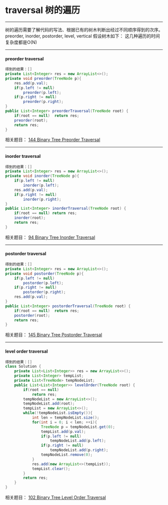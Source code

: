 # traversal 树的遍历
--------------------------------------------------------
树的遍历需要了解代码的写法、根据已有的树木判断出经过不同顺序得到的次序。
preorder, inorder, postorder, level, vertical
假设树木如下：
这几种遍历的时间复杂度都是O(N)

--------------------------------------------------------
#### preorder traversal
``` java
得到的结果：[]
private List<Integer> res = new ArrayList<>();
private void preorder(TreeNode p){
    res.add(p.val);
    if(p.left != null)
        preorder(p.left);
    if(p.right != null)
        preorder(p.right);
}
public List<Integer> preorderTraversal(TreeNode root) {
    if(root == null)  return res;
    preorder(root);
    return res;
}
```
相关题目：
 [144 Binary Tree Preorder Traversal](https://leetcode.com/problems/binary-tree-preorder-traversal/)

--------------------------------------------------------
#### inorder traversal
``` java
得到的结果：[]
private List<Integer> res = new ArrayList<>();
private void inorder(TreeNode p){
    if(p.left != null)
        inorder(p.left);
    res.add(p.val);
    if(p.right != null)
        inorder(p.right);
}
public List<Integer> inorderTraversal(TreeNode root) {
    if(root == null) return res;
    inorder(root);
    return res;
}
```
相关题目：
[94 Binary Tree Inorder Traversal](https://leetcode.com/problems/binary-tree-inorder-traversal/)

--------------------------------------------------------
#### postorder traversal
``` java
得到的结果：[]
private List<Integer> res = new ArrayList<>();
private void postorder(TreeNode p){
    if(p.left != null)
        postorder(p.left);
    if(p.right != null)
        postorder(p.right);
    res.add(p.val);
}
public List<Integer> postorderTraversal(TreeNode root) {
    if(root == null)  return res;
    postorder(root);
    return res;
}
```
相关题目：
[145 Binary Tree Postorder Traversal](https://leetcode.com/problems/binary-tree-postorder-traversal/)

--------------------------------------------------------
#### level order traversal
``` java
得到的结果：[]
class Solution {
    private List<List<Integer>> res = new ArrayList<>();
    private List<Integer> tempList;
    private List<TreeNode> tempNodeList;
    public List<List<Integer>> levelOrder(TreeNode root) {
        if(root == null)
            return res;
        tempNodeList = new ArrayList<>();
        tempNodeList.add(root);
        tempList = new ArrayList<>();
        while(!tempNodeList.isEmpty()){
            int len = tempNodeList.size();
            for(int i = 0; i < len; ++i){
                TreeNode p = tempNodeList.get(0);
                tempList.add(p.val);
                if(p.left != null)
                    tempNodeList.add(p.left);
                if(p.right != null)
                    tempNodeList.add(p.right);
                tempNodeList.remove(0);
            }
            res.add(new ArrayList<>(tempList));
            tempList.clear();
        }
        return res;
    }
}
```
相关题目：
[102 Binary Tree Level Order Traversal](https://leetcode.com/problems/binary-tree-level-order-traversal/)
